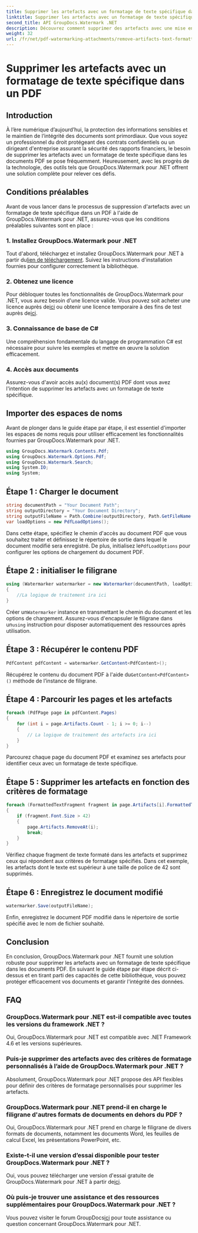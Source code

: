 ```yaml
---
title: Supprimer les artefacts avec un formatage de texte spécifique dans un PDF
linktitle: Supprimer les artefacts avec un formatage de texte spécifique dans un PDF
second_title: API GroupDocs.Watermark .NET
description: Découvrez comment supprimer des artefacts avec une mise en forme de texte spécifique dans un PDF à l'aide de GroupDocs pour .NET. Suivez notre guide étape par étape.
weight: 32
url: /fr/net/pdf-watermarking-attachments/remove-artifacts-text-formatting-pdf/
---
```


# Supprimer les artefacts avec un formatage de texte spécifique dans un PDF

## Introduction
À l’ère numérique d’aujourd’hui, la protection des informations sensibles et le maintien de l’intégrité des documents sont primordiaux. Que vous soyez un professionnel du droit protégeant des contrats confidentiels ou un dirigeant d'entreprise assurant la sécurité des rapports financiers, le besoin de supprimer les artefacts avec un formatage de texte spécifique dans les documents PDF se pose fréquemment. Heureusement, avec les progrès de la technologie, des outils tels que GroupDocs.Watermark pour .NET offrent une solution complète pour relever ces défis.
## Conditions préalables
Avant de vous lancer dans le processus de suppression d'artefacts avec un formatage de texte spécifique dans un PDF à l'aide de GroupDocs.Watermark pour .NET, assurez-vous que les conditions préalables suivantes sont en place :
### 1. Installez GroupDocs.Watermark pour .NET
 Tout d'abord, téléchargez et installez GroupDocs.Watermark pour .NET à partir du[lien de téléchargement](https://releases.groupdocs.com/Watermark/net/). Suivez les instructions d'installation fournies pour configurer correctement la bibliothèque.
### 2. Obtenez une licence
Pour débloquer toutes les fonctionnalités de GroupDocs.Watermark pour .NET, vous aurez besoin d'une licence valide. Vous pouvez soit acheter une licence auprès de[ici](https://purchase.groupdocs.com/buy) ou obtenir une licence temporaire à des fins de test auprès de[ici](https://purchase.groupdocs.com/temporary-license/).
### 3. Connaissance de base de C#
Une compréhension fondamentale du langage de programmation C# est nécessaire pour suivre les exemples et mettre en œuvre la solution efficacement.
### 4. Accès aux documents
Assurez-vous d'avoir accès au(x) document(s) PDF dont vous avez l'intention de supprimer les artefacts avec un formatage de texte spécifique.

## Importer des espaces de noms
Avant de plonger dans le guide étape par étape, il est essentiel d'importer les espaces de noms requis pour utiliser efficacement les fonctionnalités fournies par GroupDocs.Watermark pour .NET.
```csharp
using GroupDocs.Watermark.Contents.Pdf;
using GroupDocs.Watermark.Options.Pdf;
using GroupDocs.Watermark.Search;
using System.IO;
using System;
```
## Étape 1 : Charger le document
```csharp
string documentPath = "Your Document Path";
string outputDirectory = "Your Document Directory";
string outputFileName = Path.Combine(outputDirectory, Path.GetFileName(documentPath));
var loadOptions = new PdfLoadOptions();
```
 Dans cette étape, spécifiez le chemin d'accès au document PDF que vous souhaitez traiter et définissez le répertoire de sortie dans lequel le document modifié sera enregistré. De plus, initialisez le`PdfLoadOptions` pour configurer les options de chargement du document PDF.
## Étape 2 : initialiser le filigrane
```csharp
using (Watermarker watermarker = new Watermarker(documentPath, loadOptions))
{
    //La logique de traitement ira ici
}
```
 Créer un`Watermarker` instance en transmettant le chemin du document et les options de chargement. Assurez-vous d'encapsuler le filigrane dans un`using` instruction pour disposer automatiquement des ressources après utilisation.
## Étape 3 : Récupérer le contenu PDF
```csharp
PdfContent pdfContent = watermarker.GetContent<PdfContent>();
```
 Récupérez le contenu du document PDF à l'aide du`GetContent<PdfContent>()` méthode de l’instance de filigrane.
## Étape 4 : Parcourir les pages et les artefacts
```csharp
foreach (PdfPage page in pdfContent.Pages)
{
    for (int i = page.Artifacts.Count - 1; i >= 0; i--)
    {
        // La logique de traitement des artefacts ira ici
    }
}
```
Parcourez chaque page du document PDF et examinez ses artefacts pour identifier ceux avec un formatage de texte spécifique.
## Étape 5 : Supprimer les artefacts en fonction des critères de formatage
```csharp
foreach (FormattedTextFragment fragment in page.Artifacts[i].FormattedTextFragments)
{
    if (fragment.Font.Size > 42)
    {
        page.Artifacts.RemoveAt(i);
        break;
    }
}
```
Vérifiez chaque fragment de texte formaté dans les artefacts et supprimez ceux qui répondent aux critères de formatage spécifiés. Dans cet exemple, les artefacts dont le texte est supérieur à une taille de police de 42 sont supprimés.
## Étape 6 : Enregistrez le document modifié
```csharp
watermarker.Save(outputFileName);
```
Enfin, enregistrez le document PDF modifié dans le répertoire de sortie spécifié avec le nom de fichier souhaité.

## Conclusion
En conclusion, GroupDocs.Watermark pour .NET fournit une solution robuste pour supprimer les artefacts avec un formatage de texte spécifique dans les documents PDF. En suivant le guide étape par étape décrit ci-dessus et en tirant parti des capacités de cette bibliothèque, vous pouvez protéger efficacement vos documents et garantir l'intégrité des données.
## FAQ
### GroupDocs.Watermark pour .NET est-il compatible avec toutes les versions du framework .NET ?
Oui, GroupDocs.Watermark pour .NET est compatible avec .NET Framework 4.6 et les versions supérieures.
### Puis-je supprimer des artefacts avec des critères de formatage personnalisés à l’aide de GroupDocs.Watermark pour .NET ?
Absolument, GroupDocs.Watermark pour .NET propose des API flexibles pour définir des critères de formatage personnalisés pour supprimer les artefacts.
### GroupDocs.Watermark pour .NET prend-il en charge le filigrane d'autres formats de documents en dehors du PDF ?
Oui, GroupDocs.Watermark pour .NET prend en charge le filigrane de divers formats de documents, notamment les documents Word, les feuilles de calcul Excel, les présentations PowerPoint, etc.
### Existe-t-il une version d’essai disponible pour tester GroupDocs.Watermark pour .NET ?
 Oui, vous pouvez télécharger une version d'essai gratuite de GroupDocs.Watermark pour .NET à partir de[ici](https://releases.groupdocs.com/).
### Où puis-je trouver une assistance et des ressources supplémentaires pour GroupDocs.Watermark pour .NET ?
 Vous pouvez visiter le forum GroupDocs[ici](https://forum.groupdocs.com/c/watermark/19) pour toute assistance ou question concernant GroupDocs.Watermark pour .NET.